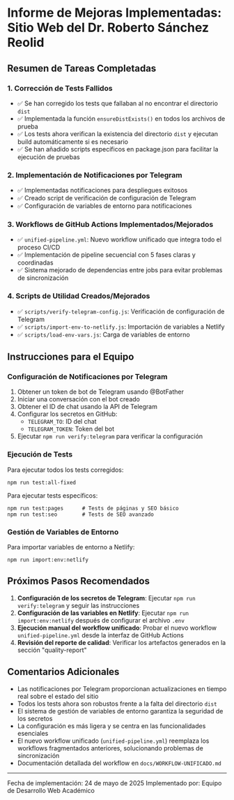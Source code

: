 # Informe de Mejoras Implementadas: Sitio Web del Dr. Roberto Sánchez Reolid

## Resumen de Tareas Completadas

### 1. Corrección de Tests Fallidos
- ✅ Se han corregido los tests que fallaban al no encontrar el directorio `dist`
- ✅ Implementada la función `ensureDistExists()` en todos los archivos de prueba
- ✅ Los tests ahora verifican la existencia del directorio `dist` y ejecutan build automáticamente si es necesario
- ✅ Se han añadido scripts específicos en package.json para facilitar la ejecución de pruebas

### 2. Implementación de Notificaciones por Telegram
- ✅ Implementadas notificaciones para despliegues exitosos
- ✅ Creado script de verificación de configuración de Telegram
- ✅ Configuración de variables de entorno para notificaciones

### 3. Workflows de GitHub Actions Implementados/Mejorados
- ✅ `unified-pipeline.yml`: Nuevo workflow unificado que integra todo el proceso CI/CD
- ✅ Implementación de pipeline secuencial con 5 fases claras y coordinadas
- ✅ Sistema mejorado de dependencias entre jobs para evitar problemas de sincronización

### 4. Scripts de Utilidad Creados/Mejorados
- ✅ `scripts/verify-telegram-config.js`: Verificación de configuración de Telegram
- ✅ `scripts/import-env-to-netlify.js`: Importación de variables a Netlify
- ✅ `scripts/load-env-vars.js`: Carga de variables de entorno

## Instrucciones para el Equipo

### Configuración de Notificaciones por Telegram
1. Obtener un token de bot de Telegram usando @BotFather
2. Iniciar una conversación con el bot creado
3. Obtener el ID de chat usando la API de Telegram
4. Configurar los secretos en GitHub:
   - `TELEGRAM_TO`: ID del chat
   - `TELEGRAM_TOKEN`: Token del bot
5. Ejecutar `npm run verify:telegram` para verificar la configuración

### Ejecución de Tests
Para ejecutar todos los tests corregidos:
```
npm run test:all-fixed
```

Para ejecutar tests específicos:
```
npm run test:pages      # Tests de páginas y SEO básico
npm run test:seo        # Tests de SEO avanzado
```

### Gestión de Variables de Entorno
Para importar variables de entorno a Netlify:
```
npm run import:env:netlify
```

## Próximos Pasos Recomendados

1. **Configuración de los secretos de Telegram**: Ejecutar `npm run verify:telegram` y seguir las instrucciones
2. **Configuración de las variables en Netlify**: Ejecutar `npm run import:env:netlify` después de configurar el archivo `.env`
3. **Ejecución manual del workflow unificado**: Probar el nuevo workflow `unified-pipeline.yml` desde la interfaz de GitHub Actions
4. **Revisión del reporte de calidad**: Verificar los artefactos generados en la sección "quality-report"

## Comentarios Adicionales

- Las notificaciones por Telegram proporcionan actualizaciones en tiempo real sobre el estado del sitio
- Todos los tests ahora son robustos frente a la falta del directorio `dist`
- El sistema de gestión de variables de entorno garantiza la seguridad de los secretos
- La configuración es más ligera y se centra en las funcionalidades esenciales
- El nuevo workflow unificado (`unified-pipeline.yml`) reemplaza los workflows fragmentados anteriores, solucionando problemas de sincronización
- Documentación detallada del workflow en `docs/WORKFLOW-UNIFICADO.md`

---
Fecha de implementación: 24 de mayo de 2025
Implementado por: Equipo de Desarrollo Web Académico
